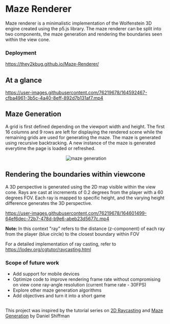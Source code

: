 # Maze Renderer
Maze renderer is a minimalistic implementation of the Wolfenstein 3D engine created using the p5.js library. The maze renderer can be split into two components, 
the maze generation and rendering the boundaries seen within the view cone.

### Deployment
https://they2kbug.github.io/Maze-Renderer/

## At a glance
https://user-images.githubusercontent.com/76219678/164592467-cfba4961-3b5c-4a40-8eff-892d7b131af7.mp4

## Maze Generation
A grid is first defined depending on the viewport width and height. The first 16 columns and 9 rows are left for displaying the rendered scene while the 
remaining grids are used for generating the maze. The maze is generated using recursive backtracking. A new instance of the maze is generated everytime 
the page is loaded or refreshed.

<div align="center"> 
  <img src="https://user-images.githubusercontent.com/76219678/164594853-4e5519e5-b77e-4b70-bc3b-726c70f9a3fc.gif" alt="maze generation">
</div>

## Rendering the boundaries within viewcone
A 3D perspective is generated using the 2D map visible within the view cone. Rays are cast at increments of 0.2 degrees from the player with a 60 degrees FOV.
Each ray is mapped to specific height, and the varying height difference generates the 3D perspective. 


https://user-images.githubusercontent.com/76219678/164601499-64ef6dec-72b7-478d-b9e6-abeb23d5677c.mp4


<b> Note: </b> In this context "ray" refers to the distance (z-component) of each ray from the player (blue circle) to the closest boundary within FOV


For a detailed implementation of ray casting, refer to https://lodev.org/cgtutor/raycasting.html

### Scope of future work
<ul>
  <li> Add support for mobile devices
  <li> Optimize code to improve rendering frame rate without compromising on view cone ray-angle resolution (current frame rate - 30FPS)
  <li> Explore other maze generation algorithms
  <li> Add objectives and turn it into a short game
</ul>

##

This project was inspired by the tutorial series on <a href="https://thecodingtrain.com/CodingChallenges/145-2d-ray-casting.html">2D Raycasting</a> and 
<a href="https://thecodingtrain.com/CodingChallenges/010.1-maze-dfs-p5.html">Maze Generation</a> by Daniel Shiffman
